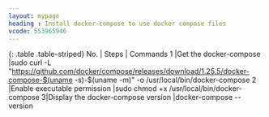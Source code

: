 ```yaml
---
layout: mypage
heading : Install docker-compose to use docker compose files
vcode: 553965946
---
```

{: .table .table-striped}
 No. | Steps | Commands 
 1 |Get the docker-compose |sudo curl -L "https://github.com/docker/compose/releases/download/1.25.5/docker-compose-$(uname -s)-$(uname -m)" -o /usr/local/bin/docker-compose
2 |Enable executable permission |sudo chmod +x /usr/local/bin/docker-compose
3|Display the docker-compose version |docker-compose --version


 
